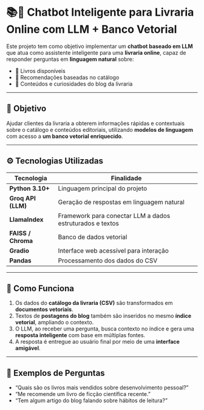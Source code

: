 # 📚🤖 Chatbot Inteligente para Livraria Online com LLM + Banco Vetorial

Este projeto tem como objetivo implementar um **chatbot baseado em LLM** que atua como assistente inteligente para uma **livraria online**, capaz de responder perguntas em **linguagem natural** sobre:

- 📘 Livros disponíveis
- 🧠 Recomendações baseadas no catálogo
- 📝 Conteúdos e curiosidades do blog da livraria

---

## 🎯 Objetivo

Ajudar clientes da livraria a obterem informações rápidas e contextuais sobre o catálogo e conteúdos editoriais, utilizando **modelos de linguagem** com acesso a **um banco vetorial enriquecido**.

---

## ⚙️ Tecnologias Utilizadas

| Tecnologia         | Finalidade                                                |
|--------------------|-----------------------------------------------------------|
| **Python 3.10+**   | Linguagem principal do projeto                            |
| **Groq API (LLM)** | Geração de respostas em linguagem natural                 |
| **LlamaIndex**     | Framework para conectar LLM a dados estruturados e textos |
| **FAISS / Chroma** | Banco de dados vetorial                                   |
| **Gradio**         | Interface web acessível para interação                    |
| **Pandas**         | Processamento dos dados do CSV                            |

---

## 🧠 Como Funciona

1. Os dados do **catálogo da livraria (CSV)** são transformados em **documentos vetoriais**.
2. Textos de **postagens do blog** também são inseridos no mesmo **índice vetorial**, ampliando o contexto.
3. O LLM, ao receber uma pergunta, busca contexto no índice e gera uma **resposta inteligente** com base em múltiplas fontes.
4. A resposta é entregue ao usuário final por meio de uma **interface amigável**.

---

## 💬 Exemplos de Perguntas

- “Quais são os livros mais vendidos sobre desenvolvimento pessoal?”
- “Me recomende um livro de ficção científica recente.”
- “Tem algum artigo do blog falando sobre hábitos de leitura?”
